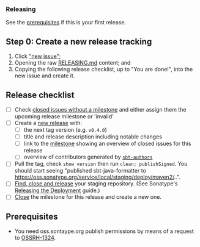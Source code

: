 ### Releasing

See the [prerequisites](#prerequisites) if this is your first release.

## Step 0: Create a new release tracking

1. Click ["new issue"][issues/new];
2. Opening the raw [RELEASING.md][] content; and
3. Copying the following release checklist, up to "You are done!", into the new issue and create it.

## Release checklist

* [ ] Check [closed issues without a milestone][issues/orphan] and either assign them the upcoming release milestone or 'invalid'
* [ ] Create a [new release][releases/new] with:
  * [ ] the next tag version (e.g. `v0.4.0`)
  * [ ] title and release description including notable changes
  * [ ] link to the [milestone][milestones/list] showing an overview of closed issues for this release
  * [ ] overview of contributors generated by [`sbt-authors`](https://github.com/2m/authors)
* [ ] Pull the tag, check `show version` then run `clean; publishSigned`.  You should start seeing "published sbt-java-formatter to https://oss.sonatype.org/service/local/staging/deploy/maven2/..".
* [ ] [Find, close and release][sonatype/staging-repos] your staging repository.  (See Sonatype's [Releasing the Deployment][sonatype/guide] guide.)
* [ ] [Close][milestones/list] the milestone for this release and create a new one.

[issues/new]:      https://github.com/sbt/sbt-java-formatter/issues/new
[issues/orphan]:   https://github.com/sbt/sbt-java-formatter/issues?utf8=%E2%9C%93&q=is%3Aissue%20is%3Aclosed%20no%3Amilestone
[compare/view]:    https://github.com/sbt/sbt-java-formatter/compare/0.8.1...master
[milestones/list]: https://github.com/sbt/sbt-java-formatter/milestones?direction=asc
[releases/list]:   https://github.com/sbt/sbt-java-formatter/releases
[releases/new]:    https://github.com/sbt/sbt-java-formatter/releases/new

[RELEASING.md]: https://raw.githubusercontent.com/sbt/sbt-java-formatter/master/RELEASING.md
[sonatype/guide]: https://central.sonatype.org/pages/releasing-the-deployment.html
[sonatype/staging-repos]: https://oss.sonatype.org/#stagingRepositories

## Prerequisites

* You need oss.sontaype.org publish permissions by means of a request to [OSSRH-1324](https://issues.sonatype.org/browse/OSSRH-1324).
